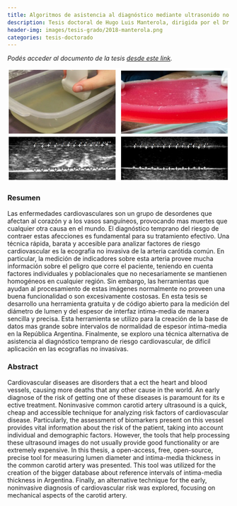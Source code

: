 ```yaml
---
title: Algoritmos de asistencia al diagnóstico mediante ultrasonido no invasivo de la arteria carótida
description: Tesis doctoral de Hugo Luis Manterola, dirigida por el Dr. Ignacio Larrabide y la Dra. Mariana del Fresno
header-img: images/tesis-grado/2018-manterola.png
categories: tesis-doctorado
---
```

*Podés acceder al documento de la tesis [desde este link](https://www.ridaa.unicen.edu.ar/xmlui/bitstream/handle/123456789/1947/tesis%20MANTEROLA.pdf?sequence=1&isAllowed=y).*


<div class="image-post-container">
    <img src="/images/tesis-grado/2018-manterola.png"/>
</div>

### Resumen

Las enfermedades cardiovasculares son un grupo de desordenes que afectan al corazón y a los vasos sanguíneos, provocando mas muertes que cualquier otra causa en el mundo. El diagnóstico temprano del riesgo de contraer estas afecciones es fundamental para su tratamiento efectivo. Una técnica rápida, barata y accesible para analizar factores de riesgo cardiovascular es la ecografia no invasiva de la arteria carótida común. En particular, la medición de indicadores sobre esta arteria provee mucha información sobre el peligro que corre el paciente, teniendo en cuenta factores individuales y poblacionales que no necesariamente se mantienen homogéneos en cualquier región. Sin embargo, las herramientas que ayudan al procesamiento de estas imágenes normalmente no proveen una buena funcionalidad o son excesivamente costosas. En esta tesis se desarrollo una herramienta gratuita y de código abierto para la medición del diámetro de lumen y del espesor de interfaz intima-media de manera sencilla y precisa. Esta herramienta se utilizo para la creación de la base de datos mas grande sobre intervalos de normalidad de espesor íntima-media en la República Argentina. Finalmente, se exploro una técnica alternativa de asistencia al diagnóstico temprano de riesgo cardiovascular, de difícil aplicación en las ecografias no invasivas.

### Abstract

Cardiovascular diseases are disorders that a ect the heart and blood vessels, causing more deaths that any other cause in the world. An early diagnose of the risk of getting one of these diseases is paramount for its e ective treatment. Noninvasive common carotid artery ultrasound is a quick, cheap and accessible technique for analyzing risk factors of cardiovascular disease. Particularly, the assessment of biomarkers present on this vessel provides vital information about the risk of the patient, taking into account individual and demographic factors. However, the tools that help processing these ultrasound images do not usually provide good functionality or are extremely expensive. In this thesis, a open-access, free, open-source, precise tool for measuring lumen diameter and intima-media thickness in the common carotid artery was presented. This tool was utilized for the creation of the bigger database about reference intervals of intima-media thickness in Argentina. Finally, an alternative technique for the early, noninvasive diagnosis of cardiovascular risk was explored, focusing on mechanical aspects of the carotid artery.